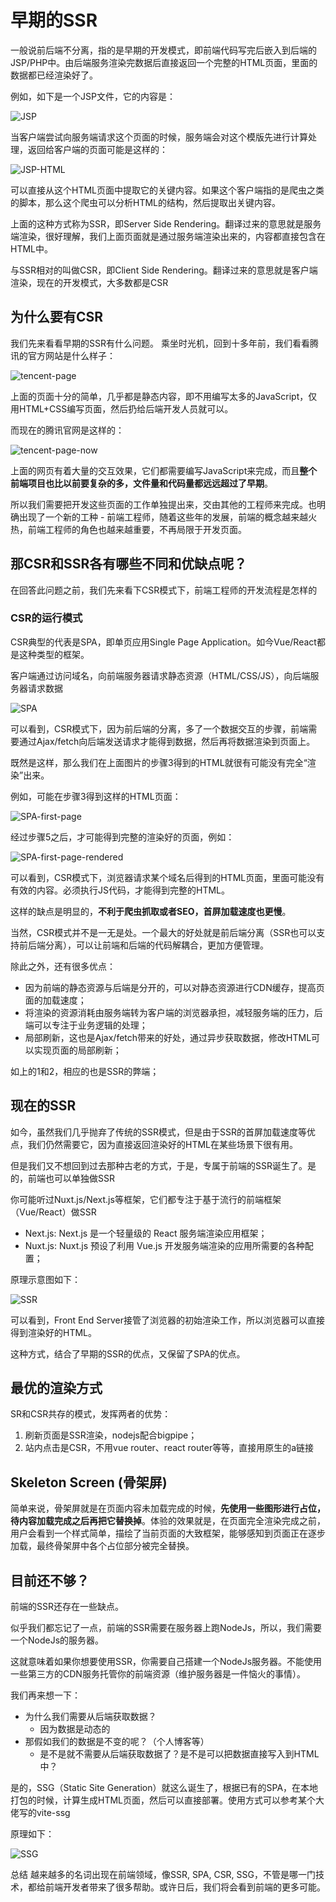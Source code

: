 # **早期的SSR**

一般说前后端不分离，指的是早期的开发模式，即前端代码写完后嵌入到后端的JSP/PHP中。由后端服务渲染完数据后直接返回一个完整的HTML页面，里面的数据都已经渲染好了。

例如，如下是一个JSP文件，它的内容是：

![JSP](https://github.com/xiaoyuge/Tech-Notes/blob/main/%E5%89%8D%E7%AB%AF/resources/JSP.png)

当客户端尝试向服务端请求这个页面的时候，服务端会对这个模版先进行计算处理，返回给客户端的页面可能是这样的：

![JSP-HTML](https://github.com/xiaoyuge/Tech-Notes/blob/main/%E5%89%8D%E7%AB%AF/resources/JSP-HTML.png)

可以直接从这个HTML页面中提取它的关键内容。如果这个客户端指的是爬虫之类的脚本，那么这个爬虫可以分析HTML的结构，然后提取出关键内容。

上面的这种方式称为SSR，即Server Side Rendering。翻译过来的意思就是服务端渲染，很好理解，我们上面页面就是通过服务端渲染出来的，内容都直接包含在HTML中。

与SSR相对的叫做CSR，即Client Side Rendering。翻译过来的意思就是客户端渲染，现在的开发模式，大多数都是CSR

## **为什么要有CSR**

我们先来看看早期的SSR有什么问题。
乘坐时光机，回到十多年前，我们看看腾讯的官方网站是什么样子：

![tencent-page](https://github.com/xiaoyuge/Tech-Notes/blob/main/%E5%89%8D%E7%AB%AF/resources/tencent-page.png)

上面的页面十分的简单，几乎都是静态内容，即不用编写太多的JavaScript，仅用HTML+CSS编写页面，然后扔给后端开发人员就可以。

而现在的腾讯官网是这样的：

![tencent-page-now](https://github.com/xiaoyuge/Tech-Notes/blob/main/%E5%89%8D%E7%AB%AF/resources/tencent-page-now.png)

上面的网页有着大量的交互效果，它们都需要编写JavaScript来完成，而且**整个前端项目也比以前要复杂的多，文件量和代码量都远远超过了早期**。

所以我们需要把开发这些页面的工作单独提出来，交由其他的工程师来完成。也明确出现了一个新的工种 - 前端工程师，随着这些年的发展，前端的概念越来越火热，前端工程师的角色也越来越重要，不再局限于开发页面。

## **那CSR和SSR各有哪些不同和优缺点呢？**

在回答此问题之前，我们先来看下CSR模式下，前端工程师的开发流程是怎样的

### **CSR的运行模式**

CSR典型的代表是SPA，即单页应用Single Page Application。如今Vue/React都是这种类型的框架。

客户端通过访问域名，向前端服务器请求静态资源（HTML/CSS/JS），向后端服务器请求数据

![SPA](https://github.com/xiaoyuge/Tech-Notes/blob/main/%E5%89%8D%E7%AB%AF/resources/SPA.png)

可以看到，CSR模式下，因为前后端的分离，多了一个数据交互的步骤，前端需要通过Ajax/fetch向后端发送请求才能得到数据，然后再将数据渲染到页面上。

既然是这样，那么我们在上面图片的步骤3得到的HTML就很有可能没有完全“渲染”出来。

例如，可能在步骤3得到这样的HTML页面：

![SPA-first-page](https://github.com/xiaoyuge/Tech-Notes/blob/main/%E5%89%8D%E7%AB%AF/resources/SPA-first-page.png)

经过步骤5之后，才可能得到完整的渲染好的页面，例如：

![SPA-first-page-rendered](https://github.com/xiaoyuge/Tech-Notes/blob/main/%E5%89%8D%E7%AB%AF/resources/SPA-first-page-rendered.png)

可以看到，CSR模式下，浏览器请求某个域名后得到的HTML页面，里面可能没有有效的内容。必须执行JS代码，才能得到完整的HTML。

这样的缺点是明显的，**不利于爬虫抓取或者SEO，首屏加载速度也更慢**。

当然，CSR模式并不是一无是处。一个最大的好处就是前后端分离（SSR也可以支持前后端分离），可以让前端和后端的代码解耦合，更加方便管理。

除此之外，还有很多优点：

* 因为前端的静态资源与后端是分开的，可以对静态资源进行CDN缓存，提高页面的加载速度；
* 将渲染的资源消耗由服务端转为客户端的浏览器承担，减轻服务端的压力，后端可以专注于业务逻辑的处理；
* 局部刷新，这也是Ajax/fetch带来的好处，通过异步获取数据，修改HTML可以实现页面的局部刷新；

如上的1和2，相应的也是SSR的弊端；

## **现在的SSR**

如今，虽然我们几乎抛弃了传统的SSR模式，但是由于SSR的首屏加载速度等优点，我们仍然需要它，因为直接返回渲染好的HTML在某些场景下很有用。

但是我们又不想回到过去那种古老的方式，于是，专属于前端的SSR诞生了。是的，前端也可以单独做SSR

你可能听过Nuxt.js/Next.js等框架，它们都专注于基于流行的前端框架（Vue/React）做SSR

* Next.js: Next.js 是一个轻量级的 React 服务端渲染应用框架；
* Nuxt.js: Nuxt.js 预设了利用 Vue.js 开发服务端渲染的应用所需要的各种配置；

原理示意图如下：

![SSR](https://github.com/xiaoyuge/Tech-Notes/blob/main/%E5%89%8D%E7%AB%AF/resources/SSR.png)

可以看到，Front End Server接管了浏览器的初始渲染工作，所以浏览器可以直接得到渲染好的HTML。

这种方式，结合了早期的SSR的优点，又保留了SPA的优点。

## **最优的渲染方式**

SR和CSR共存的模式，发挥两者的优势：

1. 刷新页面是SSR渲染，nodejs配合bigpipe；
2. 站内点击是CSR，不用vue router、react router等等，直接用原生的a链接

## **Skeleton Screen (骨架屏)**

简单来说，骨架屏就是在页面内容未加载完成的时候，**先使用一些图形进行占位，待内容加载完成之后再把它替换掉**。体验的效果就是，在页面完全渲染完成之前，用户会看到一个样式简单，描绘了当前页面的大致框架，能够感知到页面正在逐步加载，最终骨架屏中各个占位部分被完全替换。

## **目前还不够？**

前端的SSR还存在一些缺点。

似乎我们都忘记了一点，前端的SSR需要在服务器上跑NodeJs，所以，我们需要一个NodeJs的服务器。

这就意味着如果你想要使用SSR，你需要自己搭建一个NodeJs服务器。不能使用一些第三方的CDN服务托管你的前端资源（维护服务器是一件恼火的事情）。

我们再来想一下：

* 为什么我们需要从后端获取数据？
  * 因为数据是动态的
* 那假如我们的数据是不变的呢？（个人博客等）
  * 是不是就不需要从后端获取数据了？是不是可以把数据直接写入到HTML中？

是的，SSG（Static Site Generation）就这么诞生了，根据已有的SPA，在本地打包的时候，计算生成HTML页面，然后可以直接部署。使用方式可以参考某个大佬写的vite-ssg

原理如下：

![SSG](https://github.com/xiaoyuge/Tech-Notes/blob/main/%E5%89%8D%E7%AB%AF/resources/SSG.png)

总结
越来越多的名词出现在前端领域，像SSR, SPA, CSR, SSG，不管是哪一门技术，都给前端开发者带来了很多帮助。或许日后，我们将会看到前端的更多可能。
